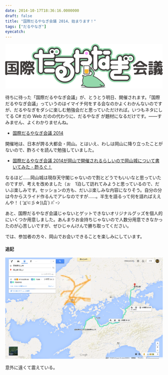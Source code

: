 ```yaml
---
date: 2014-10-17T18:36:16.0000000
draft: false
title: "国際だるやなぎ会議 2014、始まります！"
tags: ["だるやなぎ"]
eyecatch: 
---
```

<p><span itemscope itemtype="http://schema.org/Photograph"><img src="20141017182516.png" alt="f:id:daruyanagi:20141017182516p:plain" title="f:id:daruyanagi:20141017182516p:plain" class="hatena-fotolife" itemprop="image"></span></p><p>待ちに待った「国際だるやなぎ会議」が、とうとう明日、開催されます。「国際だるやなぎ会議」っていうのはイマイチ何をする会なのかよくわかんないのですが、だるやなぎをダシに楽しむ勉強会だと思っていただければ。いつもネタにしてる C# だの Web だのの代わりに、だるやなぎ が題材になるだけです。――すみません、よくわかりませんね。</p>

<ul>
<li><a href="http://kaigi.daruyanagi.net/">&#x56FD;&#x969B;&#x3060;&#x308B;&#x3084;&#x306A;&#x304E;&#x4F1A;&#x8B70; 2014</a></li>
</ul><p>開催地は、日本が誇る大都会・岡山。とはいえ、わしは岡山に降り立ったことがないので、酢ろぐを読んで勉強していました。</p>

<ul>
<li><a href="http://blog.ch3cooh.jp/entry/20141013/1413164930">&#x56FD;&#x969B;&#x3060;&#x308B;&#x3084;&#x306A;&#x304E;&#x4F1A;&#x8B70; 2014&#x304C;&#x5CA1;&#x5C71;&#x3067;&#x958B;&#x50AC;&#x3055;&#x308C;&#x308B;&#x3089;&#x3057;&#x3044;&#x306E;&#x3067;&#x5CA1;&#x5C71;&#x57CE;&#x306B;&#x3064;&#x3044;&#x3066;&#x66F8;&#x3044;&#x3066;&#x307F;&#x305F; - &#x9162;&#x308D;&#x3050;&#xFF01;</a></li>
</ul><p>なるほど……岡山城は現存天守閣じゃないので割とどうでもいいなと思っていたのですが、考えを改めました（ぉ　1泊して訪れてみようと思っているので、だいぶ楽しみです。セッションの方も、だいぶ楽しみな内容になりそう。自分の分は今からスライド作るんでアレなのですが……。半生を語るって何を語ればええんや！ ( ‘д‘⊂彡☆))Д´) ﾊﾟｰﾝ</p><p>あと、国際だるやなぎ会議じゃないとゲットできないオリジナルグッズを個人的にいくつか用意しました。あんまりお金持ちじゃないので人数分用意できなかったのが心苦しいですが、ぜひじゃんけんで勝ち取ってください。</p><p>では、参加者の方々、岡山でお会いできることを楽しみにしています。</p>

<div class="section">
<h4>追記</h4>
<p><span itemscope itemtype="http://schema.org/Photograph"><img src="20141017183153.png" alt="f:id:daruyanagi:20141017183153p:plain" title="f:id:daruyanagi:20141017183153p:plain" class="hatena-fotolife" itemprop="image"></span></p><p>意外に遠くて震えている。</p>

</div>